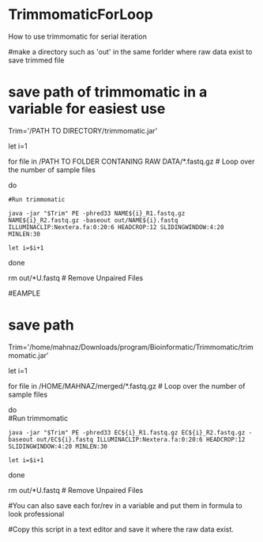 # TrimmomaticForLoop
How to use trimmomatic for serial iteration

#make a directory such as 'out' in the same forlder where raw data exist to save trimmed file 

# save path of trimmomatic in a variable for easiest use
Trim='/PATH TO DIRECTORY/trimmomatic.jar'


let i=1

for file in /PATH TO FOLDER CONTANING RAW DATA/*.fastq.gz  # Loop over the number of sample files

do 

	#Run trimmomatic
	
	java -jar "$Trim" PE -phred33 NAME${i}_R1.fastq.gz NAME${i}_R2.fastq.gz -baseout out/NAME${i}.fastq ILLUMINACLIP:Nextera.fa:0:20:6 HEADCROP:12 SLIDINGWINDOW:4:20 MINLEN:30
	
	let i=$i+1
	
done

rm out/*U.fastq # Remove Unpaired Files


#EAMPLE
# save path
Trim='/home/mahnaz/Downloads/program/Bioinformatic/Trimmomatic/trimmomatic.jar'


let i=1

for file in /HOME/MAHNAZ/merged/*.fastq.gz  # Loop over the number of sample files   

do   
	#Run trimmomatic
	
	java -jar "$Trim" PE -phred33 EC${i}_R1.fastq.gz EC${i}_R2.fastq.gz -baseout out/EC${i}.fastq ILLUMINACLIP:Nextera.fa:0:20:6 HEADCROP:12 SLIDINGWINDOW:4:20 MINLEN:30
	
	let i=$i+1
	
done

rm out/*U.fastq # Remove Unpaired Files


#You can also save each for/rev in a variable and put them in formula to look professional

#Copy this script in a text editor and save it where the raw data exist.



